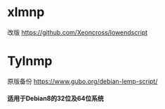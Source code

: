 
# xlmnp 
改版 https://github.com/Xeoncross/lowendscript

# Tylnmp

原版备份 https://www.gubo.org/debian-lemp-script/
#### 适用于Debian8的32位及64位系统
